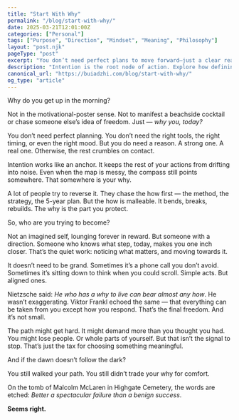 ```yaml
---
title: "Start With Why"
permalink: "/blog/start-with-why/"
date: 2025-03-21T12:01:00Z
categories: ["Personal"]
tags: ["Purpose", "Direction", "Mindset", "Meaning", "Philosophy"]
layout: "post.njk"
pageType: "post"
excerpt: "You don’t need perfect plans to move forward—just a clear reason to start. Discover why intention matters more than method, and how a strong 'why' anchors everything else."
description: "Intention is the root node of action. Explore how defining your 'why' can make your next steps clearer, even when everything else feels uncertain. A reflection on meaning, persistence, and the human compass."
canonical_url: "https://buiadzhi.com/blog/start-with-why/"
og_type: "article"
---
```


Why do you get up in the morning?

  

Not in the motivational-poster sense. Not to manifest a beachside cocktail or chase someone else’s idea of freedom. Just — *why you, today?*

  

You don’t need perfect planning. You don’t need the right tools, the right timing, or even the right mood. But you do need a reason. A strong one. A real one. Otherwise, the rest crumbles on contact.

  

Intention works like an anchor. It keeps the rest of your actions from drifting into noise. Even when the map is messy, the compass still points somewhere. That somewhere is your why.

  

A lot of people try to reverse it. They chase the how first — the method, the strategy, the 5-year plan. But the how is malleable. It bends, breaks, rebuilds. The why is the part you protect.

  

So, who are you trying to become?

  

Not an imagined self, lounging forever in reward. But someone with a direction. Someone who knows what step, today, makes you one inch closer. That’s the quiet work: noticing what matters, and moving towards it.

  

It doesn’t need to be grand. Sometimes it’s a phone call you don’t avoid. Sometimes it’s sitting down to think when you could scroll. Simple acts. But aligned ones.

  

Nietzsche said: *He who has a why to live can bear almost any how*. He wasn’t exaggerating. Viktor Frankl echoed the same — that everything can be taken from you except how you respond. That’s the final freedom. And it’s not small.

  

The path might get hard. It might demand more than you thought you had. You might lose people. Or whole parts of yourself. But that isn’t the signal to stop. That’s just the tax for choosing something meaningful.

  

And if the dawn doesn’t follow the dark?

  

You still walked your path. You still didn’t trade your why for comfort.

  

On the tomb of Malcolm McLaren in Highgate Cemetery, the words are etched: *Better a spectacular failure than a benign success*.

  

**Seems right.**